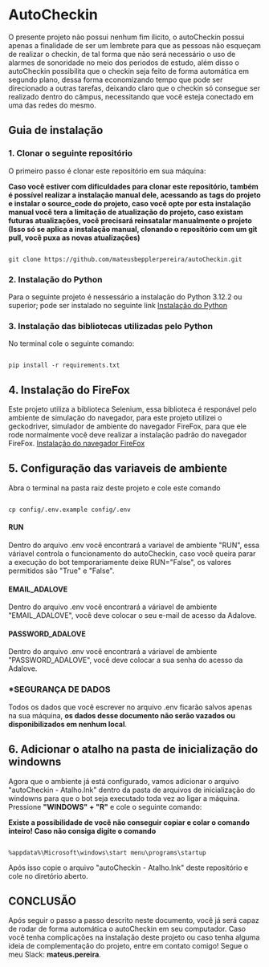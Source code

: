# AutoCheckin

O presente projeto não possui nenhum fim ílicito, o autoCheckin possui apenas a finalidade de ser um lembrete para que as pessoas não esqueçam de realizar o checkin, de tal forma que não será necessário o uso de alarmes de sonoridade no meio dos periodos de estudo, além disso o autoCheckin possibilita que o checkin seja feito de forma automática em segundo plano, dessa forma economizando tempo que pode ser direcionado a outras tarefas, deixando claro que o checkin só consegue ser realizado dentro do câmpus, necessitando que você esteja conectado em uma das redes do mesmo.

## Guia de instalação

### 1. Clonar o seguinte repositório
O primeiro passo é clonar este repositório em sua máquina:


**Caso você estiver com dificuldades para clonar este repositório, também é possível realizar a instalação manual dele, acessando as tags do projeto e instalar o source_code do projeto, caso você opte por esta instalação manual você tera a limitação de atualização do projeto, caso existam futuras atualizações, você precisará reinsatalar manualmente o projeto (Isso só se aplica a instalação manual, clonando o repositório com um git pull, você puxa as novas atualizações)**
```

git clone https://github.com/mateusbepplerpereira/autoCheckin.git

```

### 2. Instalação do Python
Para o seguinte projeto é nessessário a instalação do Python 3.12.2 ou superior; pode ser instalado no seguinte link [Instalação do Python](https://www.python.org/downloads/)

### 3. Instalação das bibliotecas utilizadas pelo Python
No terminal cole o seguinte comando:
```

pip install -r requirements.txt

```

## 4. Instalação do FireFox
Este projeto utiliza a biblioteca Selenium, essa biblioteca é responável pelo ambiente de simulação do navegador, para este projeto utilizei o geckodriver, simulador de ambiente do navegador FireFox, para que ele rode normalmente você deve realizar a instalação padrão do navegador FireFox. [Instalação do navegador FireFox](https://www.mozilla.org/pt-BR/firefox/download/thanks/)


## 5. Configuração das variaveis de ambiente
Abra o terminal na pasta raiz deste projeto e cole este comando
```

cp config/.env.example config/.env

```
#### RUN
Dentro do arquivo .env você encontrará a variavel de ambiente "RUN", essa váriavel controla o funcionamento do autoCheckin, caso você queira parar a execução do bot temporariamente deixe RUN="False", os valores permitidos são "True" e "False".
#### EMAIL_ADALOVE
Dentro do arquivo .env você encontrará a váriavel de ambiente "EMAIL_ADALOVE", você deve colocar o seu e-mail de acesso da Adalove.
#### PASSWORD_ADALOVE
Dentro do arquivo .env você encontrará a váriavel de ambiente "PASSWORD_ADALOVE", você deve colocar a sua senha do acesso da Adalove.
### ***SEGURANÇA DE DADOS**
Todos os dados que você escrever no arquivo .env ficarão salvos apenas na sua máquina, **os dados desse documento não serão vazados ou disponibilizados em nenhum local**.

## 6. Adicionar o atalho na pasta de inicialização do windowns
Agora que o ambiente já está configurado, vamos adicionar o arquivo "autoCheckin - Atalho.lnk" dentro da pasta de arquivos de inicialização do windowns para que o bot seja executado toda vez ao ligar a máquina. Pressione **"WINDOWS" + "R"** e cole o seguinte comando:


**Existe a possibilidade de você não conseguir copiar e colar o comando inteiro! Caso não consiga digite o comando**
```

%appdata%\Microsoft\windows\start menu\programs\startup

```
Após isso copie o arquivo "autoCheckin - Atalho.lnk" deste repositório e cole no diretório aberto.

## CONCLUSÃO
Após seguir o passo a passo descrito neste documento, você já será capaz de rodar de forma automática o autoCheckin em seu computador. Caso você tenha complicações na instalação deste projeto ou caso tenha alguma ideia de complementação do projeto, entre em contato comigo! Segue o meu Slack: **mateus.pereira**.
